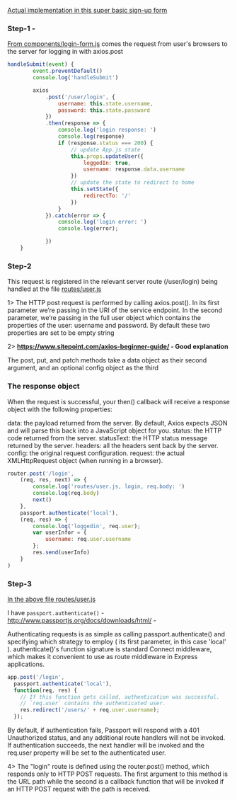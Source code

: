[Actual implementation in this super basic sign-up form](https://github.com/rohan-paul/SignUp-Form-with-Passport)

### Step-1 -
[From components/login-form.js](https://github.com/rohan-paul/SignUp-Form-with-Passport/blob/master/src/components/login-form.js) comes the request from user's browsers to the server for logging in with axios.post

```js
handleSubmit(event) {
        event.preventDefault()
        console.log('handleSubmit')

        axios
            .post('/user/login', {
                username: this.state.username,
                password: this.state.password
            })
            .then(response => {
                console.log('login response: ')
                console.log(response)
                if (response.status === 200) {
                    // update App.js state
                    this.props.updateUser({
                        loggedIn: true,
                        username: response.data.username
                    })
                    // update the state to redirect to home
                    this.setState({
                        redirectTo: '/'
                    })
                }
            }).catch(error => {
                console.log('login error: ')
                console.log(error);

            })
    }

```
### Step-2
This request is registered in the relevant server route (/user/login) being handled at the file [routes/user.js](https://github.com/rohan-paul/SignUp-Form-with-Passport/blob/master/server/routes/user.js)

1> The HTTP post request is performed by calling axios.post(). In its first parameter we’re passing in the URI of the service endpoint. In the second parameter, we’re passing in the full user object which contains the properties of the user: username and password. By default these two properties are set to be empty string

2> **https://www.sitepoint.com/axios-beginner-guide/ - Good explanation**

The post, put, and patch methods take a data object as their second argument, and an optional config object as the third

### The response object

When the request is successful, your then() callback will receive a response object with the following properties:

data: the payload returned from the server. By default, Axios expects JSON and will parse this back into a JavaScript object for you.
status: the HTTP code returned from the server.
statusText: the HTTP status message returned by the server.
headers: all the headers sent back by the server.
config: the original request configuration.
request: the actual XMLHttpRequest object (when running in a browser).

```js
router.post('/login',
    (req, res, next) => {
        console.log('routes/user.js, login, req.body: ')
        console.log(req.body)
        next()
    },
    passport.authenticate('local'),
    (req, res) => {
        console.log('loggedin', req.user);
        var userInfor = {
            username: req.user.username
        };
        res.send(userInfo)
    }
)

```
### Step-3

[In the above file routes/user.js](https://github.com/rohan-paul/SignUp-Form-with-Passport/blob/master/server/routes/user.js)

 I have ``passport.authenticate()`` - http://www.passportjs.org/docs/downloads/html/ -


Authenticating requests is as simple as calling passport.authenticate() and specifying which strategy to employ (  its first parameter, in this case 'local' ). authenticate()'s function signature is standard Connect middleware, which makes it convenient to use as route middleware in Express applications.

```js
app.post('/login',
  passport.authenticate('local'),
  function(req, res) {
    // If this function gets called, authentication was successful.
    // `req.user` contains the authenticated user.
    res.redirect('/users/' + req.user.username);
  });
```

By default, if authentication fails, Passport will respond with a 401 Unauthorized status, and any additional route handlers will not be invoked. If authentication succeeds, the next handler will be invoked and the req.user property will be set to the authenticated user.

4> The "login" route is defined using the router.post() method, which responds only to HTTP POST requests. The first argument to this method is the URL path while the second is a callback function that will be invoked if an HTTP POST request with the path is received.